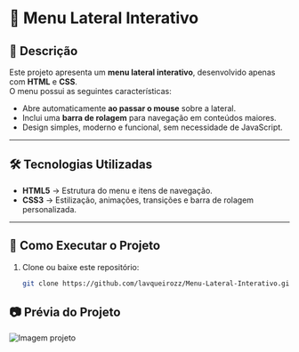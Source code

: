# 📂 Menu Lateral Interativo

## 📌 Descrição
Este projeto apresenta um **menu lateral interativo**, desenvolvido apenas com **HTML** e **CSS**.  
O menu possui as seguintes características:  
- Abre automaticamente **ao passar o mouse** sobre a lateral.  
- Inclui uma **barra de rolagem** para navegação em conteúdos maiores.  
- Design simples, moderno e funcional, sem necessidade de JavaScript.  

---

## 🛠 Tecnologias Utilizadas
- **HTML5** → Estrutura do menu e itens de navegação.  
- **CSS3** → Estilização, animações, transições e barra de rolagem personalizada.  

---

## 🚀 Como Executar o Projeto
1. Clone ou baixe este repositório:  
   ```bash
   git clone https://github.com/lavqueirozz/Menu-Lateral-Interativo.git

## 📷 Prévia do Projeto
<img src="img\Captura de tela 2025-09-04 000415.png" alt="Imagem projeto ">
